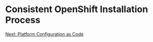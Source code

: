 # Consistent OpenShift Installation Process

[Next: Platform Configuration as Code](platform-as-code.md)